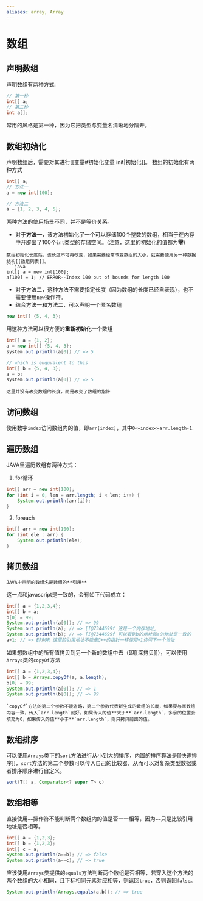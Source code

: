 ```yaml
---
aliases: array, Array
---
```

# 数组
## 声明数组
声明数组有两种方式:
```java
// 第一种
int[] a;
// 第二种
int a[];
```
常用的风格是第一种，因为它把类型与变量名清晰地分隔开。
## 数组初始化
声明数组后，需要对其进行[[变量#初始化变量 init|初始化]]。
数组的初始化有两种方式
```java
int[] a;
// 方法一
a = new int[100];

// 方法二
a = {1, 2, 3, 4, 5};
```
两种方法的使用场景不同，并不是等价关系。
* 对于**方法一**，该方法初始化了一个可以存储100个整数的数组，相当于在内存中开辟出了100个`int`类型的存储空间。(注意，这里的初始化的值都为**零**)
```ad-warning
数组初始化长度后，该长度不可再改变，如果需要经常改变数组的大小，就需要使用另一种数据结构[[数组列表]]。 
```java
int[] a = new int[100];
a[100] = 1; // ERROR--Index 100 out of bounds for length 100
``````
* 对于方法二，这种方法不需要指定长度（因为数组的长度已经自表现），也不需要使用`new`操作符。
* 结合方法一和方法二，可以声明一个匿名数组

```java
new int[] {5, 4, 3};
```
用这种方法可以很方便的**重新初始化**一个数组
```java
int[] a = {1, 2};
a = new int[] {5, 4, 3};
system.out.println(a[0]) // => 5

// which is euquvalent to this
int[] b = {5, 4, 3};
a = b;
system.out.println(a[0]) // => 5
```
```ad-note
这里并没有改变数组的长度，而是改变了数组的指针
```
## 访问数组
使用数字`index`访问数组内的值，即`arr[index]`，其中`0<=index<=arr.length-1`.
## 遍历数组
JAVA里遍历数组有两种方式：
1. for循环
```java
int[] arr = new int[100]; 
for (int i = 0, len = arr.length; i < len; i++) {
	System.out.println(arr[i]);
}
```
2. foreach
```java
int[] arr = new int[100];
for (int ele : arr) {
	System.out.println(ele);
}
```
## 拷贝数组
```ad-note
JAVA中声明的数组名是数组的**引用**
```
这一点和javascript是一致的，会有如下代码成立：
```java
int[] a = {1,2,3,4};
int[] b = a;
b[0] = 99;
System.out.println(a[0]); // => 99
System.out.println(a); // => [I@7344699f 这是一个内存地址,
System.out.println(b); // => [I@7344699f 可以看到b的地址和a的地址是一致的
a+1; // => ERROR 这里的引用地址不能像C++的指针一样使用+1访问下一个地址
```
如果想数组中的所有值拷贝到另一个新的数组中去（即[[深拷贝]]），可以使用`Arrays`类的`copyOf`方法
```java
int[] a = {1,2,3,4};
int[] b = Arrays.copyOf(a, a.length);
b[0] = 99;
System.out.println(a[0]); // => 1
System.out.println(b[0]); // => 99
```
```ad-note
`copyOf`方法的第二个参数不能省略，第二个参数代表新生成的数组的长度，如果要与原数组内容一致，传入`arr.length`就好，如果传入的值**大于**`arr.length`，多余的位置会填充为0，如果传入的值**小于**`arr.length`，则只拷贝前面的值。
```
## 数组排序
可以使用`Arrays`类下的`sort`方法进行从小到大的排序，内置的排序算法是[[快速排序]]，`sort`方法的第二个参数可以传入自己的比较器，从而可以对复杂类型数据或者排序顺序进行自定义。
```java
sort(T[] a, Comparator<? super T> c)
```
## 数组相等
直接使用`==`操作符不能判断两个数组内的值是否一一相等，因为`==`只是比较引用地址是否相等。
```java
int[] a = {1,2,3};
int[] b = {1,2,3};
int[] c = a;
System.out.println(a==b); // => false
System.out.println(a==c); // => true
```
应该使用`Arrays`类提供的`equals`方法判断两个数组是否相等，若穿入这个方法的两个数组的大小相同，且下标相同元素对应相等，则返回`true`，否则返回`false`。
```java
System.out.println(Arrays.equals(a,b)); // => true
```